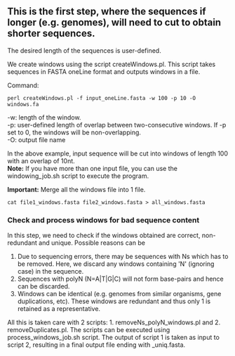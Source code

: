 ## This is the first step, where the sequences if longer (e.g. genomes), will need to cut to obtain shorter sequences. 

The desired length of the sequences is user-defined.

We create windows using the script createWindows.pl. This script takes sequences in FASTA oneLine format and outputs windows in a file.

Command:

    perl createWindows.pl -f input_oneLine.fasta -w 100 -p 10 -O windows.fa

-w: length of the window.\
-p: user-defined length of overlap between two-consecutive windows. 
If -p set to 0, the windows will be non-overlapping.\
-O: output file name 


In the above example, input sequence will be cut into windows of length 100 with an overlap of 10nt.\
**Note:** If you have more than one input file, you can use the windowing_job.sh script to execute the program.

**Important:** Merge all the windows file into 1 file.

	cat file1_windows.fasta file2_windows.fasta > all_windows.fasta

### Check and process windows for bad sequence content
In this step, we need to check if the windows obtained are correct, non-redundant and unique. Possible reasons can be
1. Due to sequencing errors, there may be sequences with Ns which has to be removed. Here, we discard any windows containing 'N' (ignoring case) in the sequence. 
2. Sequences with polyN (N=A|T|G|C) will not form base-pairs and hence can be discarded.
3. Windows can be identical (e.g. genomes from similar organisms, gene duplications, etc). These windows are redundant and thus only 1 is retained as a representative.

All this is taken care with 2 scripts: 1. removeNs_polyN_windows.pl and 2. removeDuplicates.pl. The scripts can be executed using process_windows_job.sh script. The output of script 1 is taken as input to script 2, resulting in a final output file ending with _uniq.fasta.
